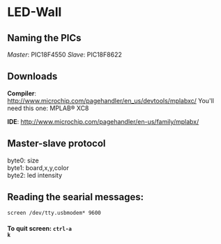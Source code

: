 LED-Wall
========

## Naming the PICs
*Master*: PIC18F4550
*Slave*: PIC18F8622

## Downloads
**Compiler**: http://www.microchip.com/pagehandler/en_us/devtools/mplabxc/
You'll need this one: MPLAB® XC8

**IDE**: http://www.microchip.com/pagehandler/en-us/family/mplabx/


## Master-slave protocol

byte0: size  
byte1: board,x,y,color  
byte2: led intensity  


## Reading the searial messages:
	
	screen /dev/tty.usbmodem* 9600
#### To quit screen: <code>ctrl-a k</code>